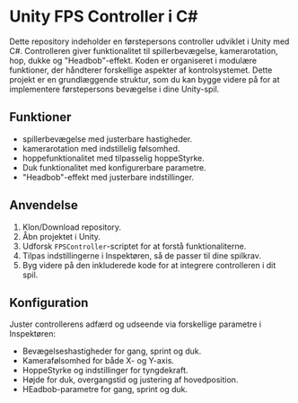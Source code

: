 # Unity FPS Controller i C#

Dette repository indeholder en førstepersons controller udviklet i Unity med C#. Controlleren giver funktionalitet til spillerbevægelse, kamerarotation, hop, dukke og "Headbob"-effekt. Koden er organiseret i modulære funktioner, der håndterer forskellige aspekter af kontrolsystemet. Dette projekt er en grundlæggende struktur, som du kan bygge videre på for at implementere førstepersons bevægelse i dine Unity-spil.

## Funktioner

- spillerbevægelse med justerbare hastigheder.
- kamerarotation med indstillelig følsomhed.
- hoppefunktionalitet med tilpasselig hoppeStyrke.
- Duk funktionalitet med konfigurerbare parametre.
- "Headbob"-effekt med justerbare indstillinger.

## Anvendelse

1. Klon/Download repository.
2. Åbn projektet i Unity.
3. Udforsk `FPSController`-scriptet for at forstå funktionaliterne.
4. Tilpas indstillingerne i Inspektøren, så de passer til dine spilkrav.
5. Byg videre på den inkluderede kode for at integrere controlleren i dit spil.

## Konfiguration

Juster controllerens adfærd og udseende via forskellige parametre i Inspektøren:

- Bevægelseshastigheder for gang, sprint og duk.
- Kamerafølsomhed for både X- og Y-axis.
- HoppeStyrke og indstillinger for tyngdekraft.
- Højde for duk, overgangstid og justering af hovedposition.
- HEadbob-parametre for gang, sprint og duk.

